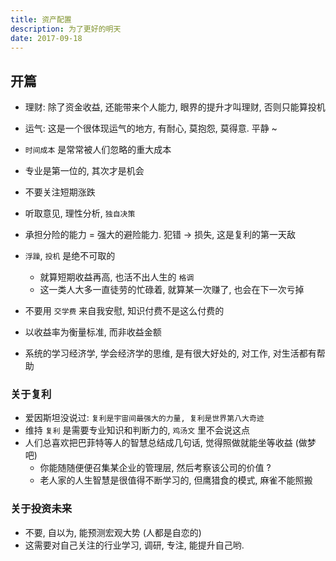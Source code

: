 ```yaml
---
title: 资产配置
description: 为了更好的明天
date: 2017-09-18
---
```


## 开篇

* 理财: 除了资金收益, 还能带来个人能力, 眼界的提升才叫理财, 否则只能算投机
* 运气: 这是一个很体现运气的地方, 有耐心, 莫抱怨, 莫得意. 平静 ~

* `时间成本` 是常常被人们忽略的重大成本
* 专业是第一位的, 其次才是机会
* 不要关注短期涨跌
* 听取意见, 理性分析, `独自决策`
* 承担分险的能力 = 强大的避险能力. 犯错 -> 损失, 这是复利的第一天敌
* `浮躁`, `投机` 是绝不可取的
  - 就算短期收益再高, 也活不出人生的 `格调`
  - 这一类人大多一直徒劳的忙碌着, 就算某一次赚了, 也会在下一次亏掉
* 不要用 `交学费` 来自我安慰, 知识付费不是这么付费的
* 以收益率为衡量标准, 而非收益金额
* 系统的学习经济学, 学会经济学的思维, 是有很大好处的, 对工作, 对生活都有帮助

### 关于复利

* 爱因斯坦没说过: `复利是宇宙间最强大的力量, 复利是世界第八大奇迹`
* 维持 `复利` 是需要专业知识和判断力的, `鸡汤文` 里不会说这点
* 人们总喜欢把巴菲特等人的智慧总结成几句话, 觉得照做就能坐等收益 (做梦吧)
  - 你能随随便便召集某企业的管理层, 然后考察该公司的价值 ?
  - 老人家的人生智慧是很值得不断学习的, 但鹰猎食的模式, 麻雀不能照搬

### 关于投资未来

* 不要, 自以为, 能预测宏观大势 (人都是自恋的)
* 这需要对自己关注的行业学习, 调研, 专注, 能提升自己哟.
